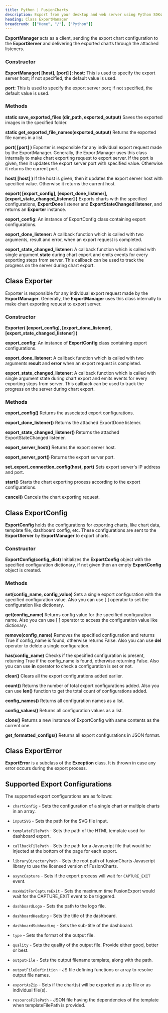 ```yaml
---
title: Python | FusionCharts
description: Export from your desktop and web server using Python SDKs. A complete list of API reference.
heading: Class ExportManager
breadcrumb: [["Home", "/"], ["Python"]]
---
```


__ExportManager__ acts as a client, sending the export chart configuration to the __ExportServer__ and delivering the exported charts through the attached listeners.

### Constructor

**ExportManager( [host], [port] ):**
__host:__ This is used to specify the export server host; if not specified, the default value is used.

__port:__ This is used to specify the export server port; if not specified, the default value is used. 

### Methods

**static save_exported_files (dir_path, exported_output)**
Saves the exported images in the specified folder.

**static get_exported_file_names(exported_output)**
Returns the exported file names in a list.

**port( [port] )**
Exporter is responsible for any individual export request made by the ExportManager. Generally, the ExportManager uses this class internally to make chart exporting request to export server.
If the port is given, then it updates the export server port with specified value. Otherwise it returns the current port.

**host( [host] )**
If the host is given, then it updates the export server host with specified value. Otherwise it returns the current host.

**export( [export_config], [export_done_listener], [export_state_changed_listener] )**
Exports charts with the specified configurations, **ExportDone** listener and **ExportStateChanged listener**, and returns an **Exporter** instance.

__export_config:__ An instance of ExportConfig class containing export configurations.

__export_done_listener:__ A callback function which is called with two arguments, result and error, when an export request is completed.

__export_state_changed_listener:__ A callback function which is called with single argument __state__ during chart export and emits events for every exporting steps from server. This callback  can be used to track the progress on the server during chart export.

## Class Exporter

Exporter is responsible for any individual export request made by the __ExportManager__. Generally, the __ExportManager__ uses this class internally to make chart exporting request to export server.

### Constructor

**Exporter( [export_config], [export_done_listener], [export_state_changed_listener] )**

__export_config:__ An instance of __ExportConfig__ class containing export configurations.

__export_done_listener:__ A callback function which is called with two arguments __result__ and __error__ when an export request is completed.

__export_state_changed_listener:__ A callback function which is called with single argument state during chart export and emits events for every exporting steps from server. This callback  can be used to track the progress on the server during chart export.

### Methods

**export_config()**
Returns the associated export configurations.

**export_done_listener()**
Returns the attached ExportDone listener.

**export_state_changed_listener()**
Returns the attached ExportStateChanged listener.

**export_server_host()**
Returns the export server host.

**export_server_port()**
Returns the export server port.

**set_export_connection_config(host, port)**
Sets export server's IP address and port.

**start()**
Starts the chart exporting process according to the export configurations.

**cancel()**
Cancels the chart exporting request.

## Class ExportConfig

__ExportConfig__ holds the configurations for exporting charts, like chart data, template file, dashboard config, etc. These configurations are sent to the __ExportServer__ by __ExportManager__ to export charts.

### Constructor

**ExportConfig(config_dict)**
Initializes the __ExportConfig__ object with the specified configuration dictionary, if not given then an empty __ExportConfig__ object is created.

### Methods

**set(config_name, config_value)**
Sets a single export configuration with the specified configuration value. Also you can use [ ] operator to set the configuration like dictionary.

**get(config_name)**
Returns config value for the specified configuration name. Also you can use [ ] operator to access the configuration value like dictionary.

**remove(config_name)**
Removes the specified configuration and returns True if config_name is found, otherwise returns False. Also you can use __del__ operator to delete a single configuration.

**has(config_name)**
Checks if the specified configuration is present, returning True if the config_name is found, otherwise returning False. Also you can use __in__ operator to check a configuration is set or not.

**clear()**
Clears all the export configurations added earlier.

**count()**
Returns the number of total export configurations added. Also you can use __len()__ function to get the total count of configurations added.

**config_names()**
Returns all configuration names as a list.

**config_values()**
Returns all configuration values as a list.

**clone()**
Returns a new instance of ExportConfig with same contents as the current one.

**get_formatted_configs()**
Returns all export configurations in JSON format.

## Class ExportError

__ExportError__ is a subclass of the __Exception__ class. It is thrown in case any error occurs during the export process.

## Supported Export Configurations

The supported export configurations are as follows:

* `chartConfig` - Sets the configuration of a single chart or multiple charts in an array.

* `inputSVG` - Sets the path for the SVG file input.

* `templateFilePath` - Sets the path of the HTML template used for dashboard export.

* `callbackFilePath` - Sets the path for a Javascript file that would be injected at the bottom of the page for each export.

* `libraryDirectoryPath` - Sets the root path of fusionCharts Javascript library to use the licensed version of FusionCharts.

* `asyncCapture` - Sets if the export process will wait for `CAPTURE_EXIT` event.

* `maxWaitForCaptureExit` - Sets the maximum time FusionExport would wait for the CAPTURE_EXIT event to be triggered.

* `dashboardLogo` - Sets the path to the logo file.

* `dashboardHeading` - Sets the title of the dashboard.

* `dashboardSubheading` - Sets the sub-title of the dashboard.

* `type` - Sets the format of the output file.

* `quality` - Sets the quality of the output file. Provide either good, better or best.

* `outputFile` - Sets the output filename template, along with the path.

* `outputFileDefinition` - JS file defining functions or array to resolve output file names.

* `exportAsZip` - Sets if the chart(s) will be exported as a zip file or as individual file(s).

* `resourceFilePath` - JSON file having the dependencies of the template when templateFilePath is provided.